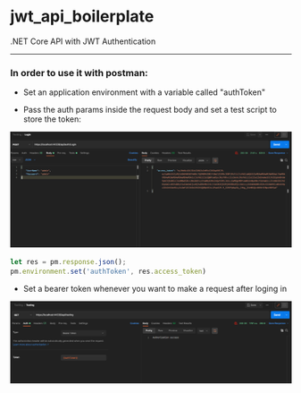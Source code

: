 # jwt_api_boilerplate
.NET Core API with JWT Authentication

------------------------------------------------------------------------------------
### In order to use it with postman:
- Set an application environment with a variable called "authToken"

- Pass the auth params inside the request body and set a test script to store the token:

![alt text](https://github.com/IsmaFuentes/jwt_api_boilerplate/blob/master/images/login.PNG)

```js
let res = pm.response.json();
pm.environment.set('authToken', res.access_token)
```

- Set a bearer token whenever you want to make a request after loging in

![alt text](https://github.com/IsmaFuentes/jwt_api_boilerplate/blob/master/images/authorized.PNG)
